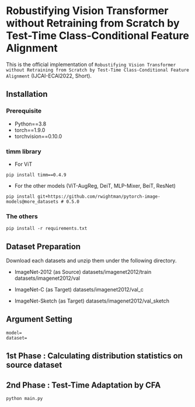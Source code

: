 # Robustifying Vision Transformer without Retraining from Scratch by Test-Time Class-Conditional Feature Alignment

This is the official implementation of `Robustifying Vision Transformer without Retraining from Scratch by Test-Time Class-Conditional Feature Alignment` (IJCAI-ECAI2022, Short).

## Installation

### Prerequisite
- Python==3.8
- torch==1.9.0
- torchvision==0.10.0

### timm library
- For ViT
```
pip install timm==0.4.9
```

- For the other models (ViT-AugReg, DeiT, MLP-Mixer, BeiT, ResNet)
```
pip install git+https://github.com/rwightman/pytorch-image-models@more_datasets # 0.5.0
```

### The others
```
pip install -r requirements.txt
```

## Dataset Preparation

Download each datasets and unzip them under the following directory.

- ImageNet-2012 (as Source)
datasets/imagenet2012/train
datasets/imagenet2012/val

- ImageNet-C (as Target)
datasets/imagenet2012/val_c

- ImageNet-Sketch (as Target)
datasets/imagenet2012/val_sketch

## Argument Setting
```
model=
dataset=
```

## 1st Phase : Calculating distribution statistics on source dataset

## 2nd Phase : Test-Time Adaptation by CFA
```
python main.py 
```

